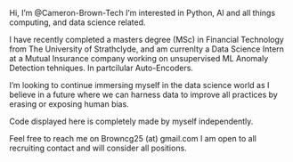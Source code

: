 Hi, I’m @Cameron-Brown-Tech
I’m interested in Python, AI and all things computing, and data science related. 

I have recently completed a masters degree (MSc) in Financial Technology from The University of Strathclyde, and am currenlty a Data Science Intern at a Mutual Insurance company working on unsupervised ML Anomaly Detection tehniques. In partcilular Auto-Encoders.

I’m looking to continue immersing myself in the data science world as I believe in a future where we can harness data to improve all practices by erasing or exposing human bias.

Code displayed here is completely made by myself independently. 

Feel free to reach me on Browncg25 (at) gmail.com
I am open to all recruiting contact and will consider all positions.

